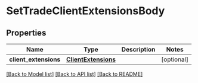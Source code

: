 # SetTradeClientExtensionsBody

## Properties
Name | Type | Description | Notes
------------ | ------------- | ------------- | -------------
**client_extensions** | [**ClientExtensions**](ClientExtensions.md) |  | [optional] 

[[Back to Model list]](../README.md#documentation-for-models) [[Back to API list]](../README.md#documentation-for-api-endpoints) [[Back to README]](../README.md)


